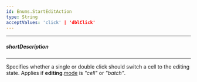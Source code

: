```yaml
---
id: Enums.StartEditAction
type: String
acceptValues: 'click' | 'dblClick'
---
```

---
##### shortDescription
<!-- Description goes here -->

---
<!-- Description goes here -->
Specifies whether a single or double click should switch a cell to the editing state. Applies if **editing**.[mode](/api-reference/10%20UI%20Components/GridBase/1%20Configuration/editing/mode.md '{basewidgetpath}/Configuration/editing/#mode') is *"cell"* or *"batch"*.
